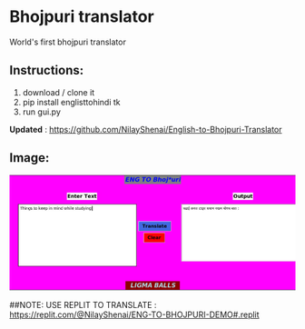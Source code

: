 
# Bhojpuri translator
World's first bhojpuri translator
## Instructions:
 1. download / clone it
 2.  pip install englisttohindi tk
 3. run gui.py


**Updated** : https://github.com/NilayShenai/English-to-Bhojpuri-Translator
## Image:
![xd](/images/1.png)

##NOTE:
USE REPLIT TO TRANSLATE : https://replit.com/@NilayShenai/ENG-TO-BHOJPURI-DEMO#.replit
